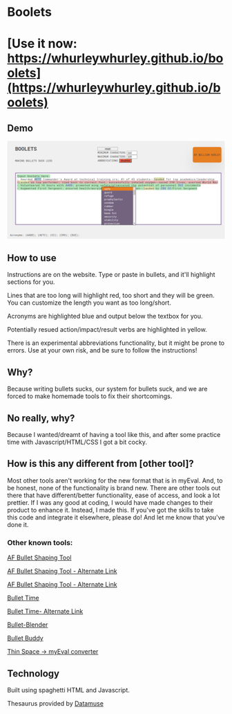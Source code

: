 # Boolets

# [Use it now: https://whurleywhurley.github.io/boolets](https://whurleywhurley.github.io/boolets)

## Demo
![Screenshot of webpage](/screenshot.png?raw=true)

## How to use
Instructions are on the website. Type or paste in bullets, and it'll highlight sections for you.

Lines that are too long will highlight red, too short and they will be green.
You can customize the length you want as too long/short.

Acronyms are highlighted blue and output below the textbox for you.

Potentially resued action/impact/result verbs are highlighted in yellow.

There is an experimental abbreviations functionality, but it might be prone to errors. Use at your own risk, and be sure to follow the instructions!

## Why?
Because writing bullets sucks, our system for bullets suck, and we are forced to make homemade tools to fix their shortcomings.

## No really, why?
Because I wanted/dreamt of having a tool like this, and after some practice time with Javascript/HTML/CSS I got a bit cocky.

## How is this any different from [other tool]?
Most other tools aren't working for the new format that is in myEval. And, to be honest, none of the functionality is brand new. There are other tools out there that have different/better functionality, ease of access, and look a lot prettier. If I was any good at coding, I would have made changes to their product to enhance it. Instead, I made this. If you've got the skills to take this code and integrate it elsewhere, please do! And let me know that you've done it.

### Other known tools:
[AF Bullet Shaping Tool](https://af-vcd.github.io/pdf-bullets/)

[AF Bullet Shaping Tool - Alternate Link](https://afbs.airforcehub.com/)

[AF Bullet Shaping Tool - Alternate Link](https://www.lightningwithinfive.com/AFBS)


[Bullet Time](https://smpentecost.github.io/BulletTime/)

[Bullet Time- Alternate Link](https://www.lightningwithinfive.com/BulletTime/)


[Bullet-Blender](https://github.com/Jukari2003/Bullet-Blender)


[Bullet Buddy](https://af-tools.github.io/bullet-buddy/)


[Thin Space &rarr; myEval converter](https://regex101.com/r/vYFxZW/1)

## Technology
Built using spaghetti HTML and Javascript.

Thesaurus provided by [Datamuse](https://www.datamuse.com/)